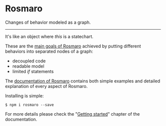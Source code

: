 # Rosmaro
Changes of behavior modeled as a graph.
***
It's like an object where *this* is a statechart.

These are the [main goals of Rosmaro](https://lukaszmakuch.github.io/rosmaro/#why-is-it-interesting) achieved by putting different behaviors into separated nodes of a graph:
* decoupled code
* readable model
* limited *if* statements

The [documentation of Rosmaro](https://lukaszmakuch.github.io/rosmaro/) contains both simple examples and detailed explanation of every aspect of Rosmaro.


Installing is simple:
```
$ npm i rosmaro --save
```
For more details please check the "[Getting started](https://lukaszmakuch.github.io/rosmaro/getting-started/)" chapter of the documentation.
